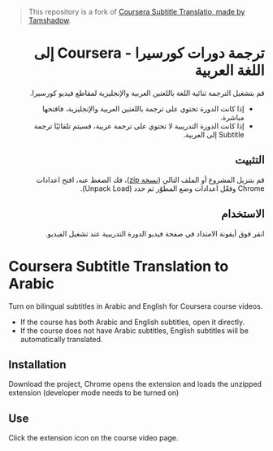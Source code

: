 > This repository is a fork of [Coursera Subtitle Translatio, made by Tamshadow](https://github.com/tamshadow/coursera-subtitle-translation).

<div dir="rtl">

# ترجمة دورات كورسيرا - Coursera إلى اللغة العربية

قم بتشغيل الترجمة ثنائية اللغة باللغتين العربية والإنجليزية لمقاطع فيديو كورسيرا.

* إذا كانت الدورة تحتوي على ترجمة باللغتين العربية والإنجليزية، فافتحها مباشرة.
* إذا كانت الدورة التدريبية لا تحتوي على ترجمة عربية، فسيتم تلقائيًا ترجمة Subtitle إلى العربية.

## التثبيت

قم بتنزيل المشروع أو الملف التالي ([نسخة zip](https://github.com/imAbdelhadi/coursera-subtitle-translation-arabic/blob/main/coursera-subtitle-translation-to-arabic.zip?raw=true))، فك الضغط عنه، افتح اعدادات Chrome وفعّل اعدادات وضع المطوّر ثم حدد (Unpack Load).

## الاستخدام

انقر فوق أيقونة الامتداد في صفحة فيديو الدورة التدريبية عند تشغيل الفيديو.

<div dir="ltr">

# Coursera Subtitle Translation to Arabic

Turn on bilingual subtitles in Arabic and English for Coursera course videos.

* If the course has both Arabic and English subtitles, open it directly.
* If the course does not have Arabic subtitles, English subtitles will be automatically translated.

## Installation

Download the project, Chrome opens the extension and loads the unzipped extension (developer mode needs to be turned on)

## Use

Click the extension icon on the course video page.
